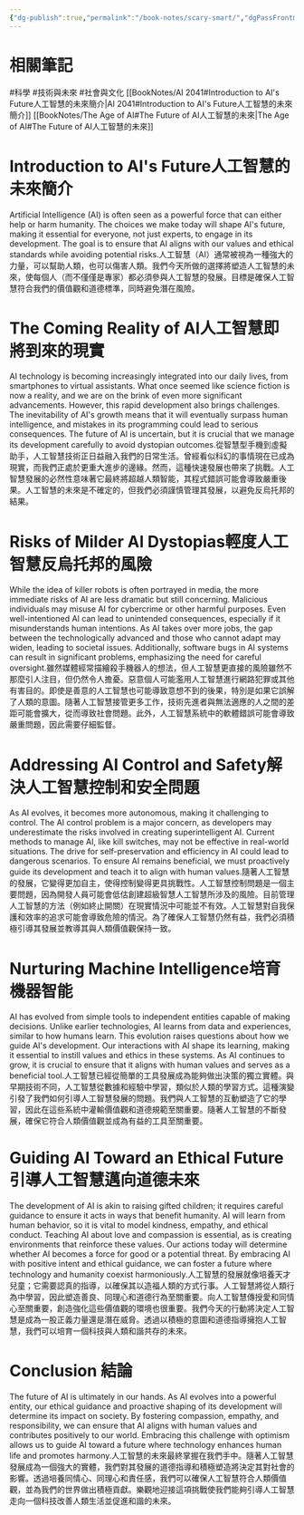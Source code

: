 ```yaml
---
{"dg-publish":true,"permalink":"/book-notes/scary-smart/","dgPassFrontmatter":true,"created":"2024-11-27T12:30:14.036+08:00","updated":"2024-11-28T11:33:31.723+08:00"}
---
```


# 相關筆記
#科學 #技術與未來 #社會與文化 
[[BookNotes/AI 2041#Introduction to AI's Future人工智慧的未來簡介\|AI 2041#Introduction to AI's Future人工智慧的未來簡介]]
[[BookNotes/The Age of AI#The Future of AI人工智慧的未來\|The Age of AI#The Future of AI人工智慧的未來]]
# Introduction to AI's Future人工智慧的未來簡介

Artificial Intelligence (AI) is often seen as a powerful force that can either help or harm humanity. The choices we make today will shape AI's future, making it essential for everyone, not just experts, to engage in its development. The goal is to ensure that AI aligns with our values and ethical standards while avoiding potential risks.人工智慧（AI）通常被視為一種強大的力量，可以幫助人類，也可以傷害人類。我們今天所做的選擇將塑造人工智慧的未來，使每個人（而不僅僅是專家）都必須參與人工智慧的發展。目標是確保人工智慧符合我們的價值觀和道德標準，同時避免潛在風險。

# The Coming Reality of AI人工智慧即將到來的現實

AI technology is becoming increasingly integrated into our daily lives, from smartphones to virtual assistants. What once seemed like science fiction is now a reality, and we are on the brink of even more significant advancements. However, this rapid development also brings challenges. The inevitability of AI's growth means that it will eventually surpass human intelligence, and mistakes in its programming could lead to serious consequences. The future of AI is uncertain, but it is crucial that we manage its development carefully to avoid dystopian outcomes.從智慧型手機到虛擬助手，人工智慧技術正日益融入我們的日常生活。曾經看似科幻的事情現在已成為現實，而我們正處於更重大進步的邊緣。然而，這種快速發展也帶來了挑戰。人工智慧發展的必然性意味著它最終將超越人類智能，其程式錯誤可能會導致嚴重後果。人工智慧的未來是不確定的，但我們必須謹慎管理其發展，以避免反烏托邦的結果。

# Risks of Milder AI Dystopias輕度人工智慧反烏托邦的風險

While the idea of killer robots is often portrayed in media, the more immediate risks of AI are less dramatic but still concerning. Malicious individuals may misuse AI for cybercrime or other harmful purposes. Even well-intentioned AI can lead to unintended consequences, especially if it misunderstands human intentions. As AI takes over more jobs, the gap between the technologically advanced and those who cannot adapt may widen, leading to societal issues. Additionally, software bugs in AI systems can result in significant problems, emphasizing the need for careful oversight.雖然媒體經常描繪殺手機器人的想法，但人工智慧更直接的風險雖然不那麼引人注目，但仍然令人擔憂。惡意個人可能濫用人工智慧進行網路犯罪或其他有害目的。即使是善意的人工智慧也可能導致意想不到的後果，特別是如果它誤解了人類的意圖。隨著人工智慧接管更多工作，技術先進者與無法適應的人之間的差距可能會擴大，從而導致社會問題。此外，人工智慧系統中的軟體錯誤可能會導致嚴重問題，因此需要仔細監督。

# Addressing AI Control and Safety解決人工智慧控制和安全問題

As AI evolves, it becomes more autonomous, making it challenging to control. The AI control problem is a major concern, as developers may underestimate the risks involved in creating superintelligent AI. Current methods to manage AI, like kill switches, may not be effective in real-world situations. The drive for self-preservation and efficiency in AI could lead to dangerous scenarios. To ensure AI remains beneficial, we must proactively guide its development and teach it to align with human values.隨著人工智慧的發展，它變得更加自主，使得控制變得更具挑戰性。人工智慧控制問題是一個主要問題，因為開發人員可能會低估創建超級智慧人工智慧所涉及的風險。目前管理人工智慧的方法（例如終止開關）在現實情況中可能並不有效。人工智慧對自我保護和效率的追求可能會導致危險的情況。為了確保人工智慧仍然有益，我們必須積極引導其發展並教導其與人類價值觀保持一致。

# Nurturing Machine Intelligence培育機器智能

AI has evolved from simple tools to independent entities capable of making decisions. Unlike earlier technologies, AI learns from data and experiences, similar to how humans learn. This evolution raises questions about how we guide AI's development. Our interactions with AI shape its learning, making it essential to instill values and ethics in these systems. As AI continues to grow, it is crucial to ensure that it aligns with human values and serves as a beneficial tool.人工智慧已經從簡單的工具發展成為能夠做出決策的獨立實體。與早期技術不同，人工智慧從數據和經驗中學習，類似於人類的學習方式。這種演變引發了我們如何引導人工智慧發展的問題。我們與人工智慧的互動塑造了它的學習，因此在這些系統中灌輸價值觀和道德規範至關重要。隨著人工智慧的不斷發展，確保它符合人類價值觀並成為有益的工具至關重要。

# Guiding AI Toward an Ethical Future引導人工智慧邁向道德未來

The development of AI is akin to raising gifted children; it requires careful guidance to ensure it acts in ways that benefit humanity. AI will learn from human behavior, so it is vital to model kindness, empathy, and ethical conduct. Teaching AI about love and compassion is essential, as is creating environments that reinforce these values. Our actions today will determine whether AI becomes a force for good or a potential threat. By embracing AI with positive intent and ethical guidance, we can foster a future where technology and humanity coexist harmoniously.人工智慧的發展就像培養天才兒童；它需要認真的指導，以確保其以造福人類的方式行事。人工智慧將從人類行為中學習，因此塑造善良、同理心和道德行為至關重要。向人工智慧傳授愛和同情心至關重要，創造強化這些價值觀的環境也很重要。我們今天的行動將決定人工智慧是成為一股正義力量還是潛在威脅。透過以積極的意圖和道德指導擁抱人工智慧，我們可以培育一個科技與人類和諧共存的未來。

# Conclusion 結論

The future of AI is ultimately in our hands. As AI evolves into a powerful entity, our ethical guidance and proactive shaping of its development will determine its impact on society. By fostering compassion, empathy, and responsibility, we can ensure that AI aligns with human values and contributes positively to our world. Embracing this challenge with optimism allows us to guide AI toward a future where technology enhances human life and promotes harmony.人工智慧的未來最終掌握在我們手中。隨著人工智慧發展成為一個強大的實體，我們對其發展的道德指導和積極塑造將決定其對社會的影響。透過培養同情心、同理心和責任感，我們可以確保人工智慧符合人類價值觀，並為我們的世界做出積極貢獻。樂觀地迎接這項挑戰使我們能夠引導人工智慧走向一個科技改善人類生活並促進和諧的未來。
